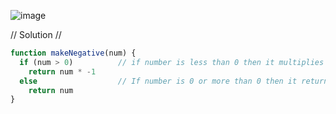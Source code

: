 ![image](https://github.com/user-attachments/assets/66f57b90-b86c-46f6-bace-274c65ea7167)

// Solution //
```javascript
function makeNegative(num) {
  if (num > 0)          // if number is less than 0 then it multiplies it with -1
    return num * -1
  else                  // If number is 0 or more than 0 then it return the number as it is
    return num
}
```
